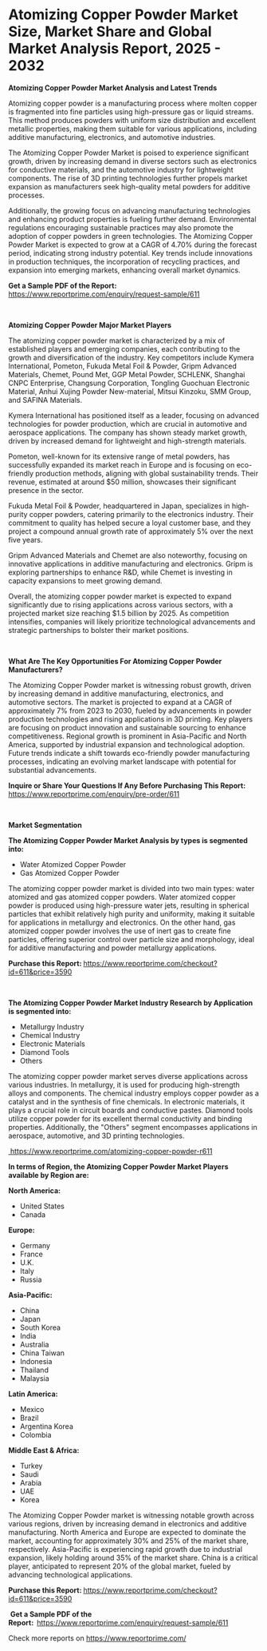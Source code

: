 <p><h1>Atomizing Copper Powder Market Size, Market Share and Global Market Analysis Report, 2025 - 2032</h1></p><p><strong>Atomizing Copper Powder Market Analysis and Latest Trends</strong></p>
<p><p>Atomizing copper powder is a manufacturing process where molten copper is fragmented into fine particles using high-pressure gas or liquid streams. This method produces powders with uniform size distribution and excellent metallic properties, making them suitable for various applications, including additive manufacturing, electronics, and automotive industries.</p><p>The Atomizing Copper Powder Market is poised to experience significant growth, driven by increasing demand in diverse sectors such as electronics for conductive materials, and the automotive industry for lightweight components. The rise of 3D printing technologies further propels market expansion as manufacturers seek high-quality metal powders for additive processes. </p><p>Additionally, the growing focus on advancing manufacturing technologies and enhancing product properties is fueling further demand. Environmental regulations encouraging sustainable practices may also promote the adoption of copper powders in green technologies. The Atomizing Copper Powder Market is expected to grow at a CAGR of 4.70% during the forecast period, indicating strong industry potential. Key trends include innovations in production techniques, the incorporation of recycling practices, and expansion into emerging markets, enhancing overall market dynamics.</p></p>
<p><strong>Get a Sample PDF of the Report:&nbsp;</strong> <a href="https://www.reportprime.com/enquiry/request-sample/611?utm_campaign=2927&utm_medium=2&utm_source=Github&utm_content=ia&utm_term=18032025&utm_id=atomizing-copper-powder">https://www.reportprime.com/enquiry/request-sample/611</a></p>
<p>&nbsp;</p>
<p><strong>Atomizing Copper Powder Major Market Players</strong></p>
<p><p>The atomizing copper powder market is characterized by a mix of established players and emerging companies, each contributing to the growth and diversification of the industry. Key competitors include Kymera International, Pometon, Fukuda Metal Foil & Powder, Gripm Advanced Materials, Chemet, Pound Met, GGP Metal Powder, SCHLENK, Shanghai CNPC Enterprise, Changsung Corporation, Tongling Guochuan Electronic Material, Anhui Xujing Powder New-material, Mitsui Kinzoku, SMM Group, and SAFINA Materials.</p><p>Kymera International has positioned itself as a leader, focusing on advanced technologies for powder production, which are crucial in automotive and aerospace applications. The company has shown steady market growth, driven by increased demand for lightweight and high-strength materials.</p><p>Pometon, well-known for its extensive range of metal powders, has successfully expanded its market reach in Europe and is focusing on eco-friendly production methods, aligning with global sustainability trends. Their revenue, estimated at around $50 million, showcases their significant presence in the sector.</p><p>Fukuda Metal Foil & Powder, headquartered in Japan, specializes in high-purity copper powders, catering primarily to the electronics industry. Their commitment to quality has helped secure a loyal customer base, and they project a compound annual growth rate of approximately 5% over the next five years.</p><p>Gripm Advanced Materials and Chemet are also noteworthy, focusing on innovative applications in additive manufacturing and electronics. Gripm is exploring partnerships to enhance R&D, while Chemet is investing in capacity expansions to meet growing demand.</p><p>Overall, the atomizing copper powder market is expected to expand significantly due to rising applications across various sectors, with a projected market size reaching $1.5 billion by 2025. As competition intensifies, companies will likely prioritize technological advancements and strategic partnerships to bolster their market positions.</p></p>
<p>&nbsp;</p>
<p><strong>What Are The Key Opportunities For Atomizing Copper Powder Manufacturers?</strong></p>
<p><p>The Atomizing Copper Powder market is witnessing robust growth, driven by increasing demand in additive manufacturing, electronics, and automotive sectors. The market is projected to expand at a CAGR of approximately 7% from 2023 to 2030, fueled by advancements in powder production technologies and rising applications in 3D printing. Key players are focusing on product innovation and sustainable sourcing to enhance competitiveness. Regional growth is prominent in Asia-Pacific and North America, supported by industrial expansion and technological adoption. Future trends indicate a shift towards eco-friendly powder manufacturing processes, indicating an evolving market landscape with potential for substantial advancements.</p></p>
<p><strong>Inquire or Share Your Questions If Any Before Purchasing This Report:</strong> <a href="https://www.reportprime.com/enquiry/pre-order/611?utm_campaign=2927&utm_medium=2&utm_source=Github&utm_content=ia&utm_term=18032025&utm_id=atomizing-copper-powder">https://www.reportprime.com/enquiry/pre-order/611</a></p>
<p>&nbsp;</p>
<p><strong>Market Segmentation</strong></p>
<p><strong>The Atomizing Copper Powder Market Analysis by types is segmented into:</strong></p>
<p><ul><li>Water Atomized Copper Powder</li><li>Gas Atomized Copper Powder</li></ul></p>
<p><p>The atomizing copper powder market is divided into two main types: water atomized and gas atomized copper powders. Water atomized copper powder is produced using high-pressure water jets, resulting in spherical particles that exhibit relatively high purity and uniformity, making it suitable for applications in metallurgy and electronics. On the other hand, gas atomized copper powder involves the use of inert gas to create fine particles, offering superior control over particle size and morphology, ideal for additive manufacturing and powder metallurgy applications.</p></p>
<p><strong>Purchase this Report:&nbsp;</strong><a href="https://www.reportprime.com/checkout?id=611&price=3590&utm_campaign=2927&utm_medium=2&utm_source=Github&utm_content=ia&utm_term=18032025&utm_id=atomizing-copper-powder">https://www.reportprime.com/checkout?id=611&price=3590</a></p>
<p>&nbsp;</p>
<p><strong>The Atomizing Copper Powder Market Industry Research by Application is segmented into:</strong></p>
<p><ul><li>Metallurgy Industry</li><li>Chemical Industry</li><li>Electronic Materials</li><li>Diamond Tools</li><li>Others</li></ul></p>
<p><p>The atomizing copper powder market serves diverse applications across various industries. In metallurgy, it is used for producing high-strength alloys and components. The chemical industry employs copper powder as a catalyst and in the synthesis of fine chemicals. In electronic materials, it plays a crucial role in circuit boards and conductive pastes. Diamond tools utilize copper powder for its excellent thermal conductivity and binding properties. Additionally, the "Others" segment encompasses applications in aerospace, automotive, and 3D printing technologies.</p></p>
<p><a href="https://www.reportprime.com/atomizing-copper-powder-r611?utm_campaign=2927&utm_medium=2&utm_source=Github&utm_content=ia&utm_term=18032025&utm_id=atomizing-copper-powder">&nbsp;https://www.reportprime.com/atomizing-copper-powder-r611</a></p>
<p><strong>In terms of Region, the Atomizing Copper Powder Market Players available by Region are:</strong></p>
<p>
    <p> <strong> North America: </strong>
        <ul>
            <li>United States</li>
            <li>Canada</li>
        </ul>
        </p> 
    <p> <strong> Europe: </strong>
        <ul>
            <li>Germany</li>
            <li>France</li>
            <li>U.K.</li>
            <li>Italy</li>
            <li>Russia</li>
        </ul>
        </p> 
    <p> <strong> Asia-Pacific: </strong>
        <ul>
            <li>China</li>
            <li>Japan</li>
            <li>South Korea</li>
            <li>India</li>
            <li>Australia</li>
            <li>China Taiwan</li>
            <li>Indonesia</li>
            <li>Thailand</li>
            <li>Malaysia</li>
        </ul>
        </p> 
    <p> <strong> Latin America: </strong>
        <ul>
            <li>Mexico</li>
            <li>Brazil</li>
            <li>Argentina Korea</li>
            <li>Colombia</li>
        </ul>
        </p> 
    <p> <strong> Middle East & Africa: </strong>
        <ul>
            <li>Turkey</li>
            <li>Saudi</li>
            <li>Arabia</li>
            <li>UAE</li>
            <li>Korea</li>
        </ul>
    </p>
    </p>
<p><p>The Atomizing Copper Powder market is witnessing notable growth across various regions, driven by increasing demand in electronics and additive manufacturing. North America and Europe are expected to dominate the market, accounting for approximately 30% and 25% of the market share, respectively. Asia-Pacific is experiencing rapid growth due to industrial expansion, likely holding around 35% of the market share. China is a critical player, anticipated to represent 20% of the global market, fueled by advancing technological applications.</p></p>
<p><strong>Purchase this Report: </strong><a href="https://www.reportprime.com/checkout?id=611&price=3590&utm_campaign=2927&utm_medium=2&utm_source=Github&utm_content=ia&utm_term=18032025&utm_id=atomizing-copper-powder">https://www.reportprime.com/checkout?id=611&price=3590</a></p>
<p>&nbsp;<strong>Get a Sample PDF of the Report:&nbsp;&nbsp;</strong><a href="https://www.reportprime.com/enquiry/request-sample/611?utm_campaign=2927&utm_medium=2&utm_source=Github&utm_content=ia&utm_term=18032025&utm_id=atomizing-copper-powder">https://www.reportprime.com/enquiry/request-sample/611</a></p>
<p><strong></strong></p>
<p>Check more reports on <a href="https://www.reportprime.com/?utm_campaign=2927&utm_medium=2&utm_source=Github&utm_content=ia&utm_term=18032025&utm_id=atomizing-copper-powder">https://www.reportprime.com/</a></p>